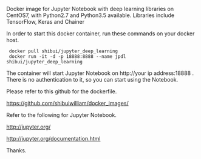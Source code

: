 Docker image for Jupyter Notebook with deep learning libraries on CentOS7, with Python2.7 and Python3.5 available.
Libraries include TensorFlow, Keras and Chainer

In order to start this docker container, run these commands on your docker host.

```
 docker pull shibui/jupyter_deep_learning
 docker run -it -d -p 18888:8888 --name jpdl shibui/jupyter_deep_learning
```

The container will start Jupyter Notebook on http://your ip address:18888 .
There is no authentication to it, so you can start using the Notebook.


Please refer to this github for the dockerfile.

https://github.com/shibuiwilliam/docker_images/

Refer to the following for Jupyter Notebook.

http://jupyter.org/

http://jupyter.org/documentation.html


Thanks.
